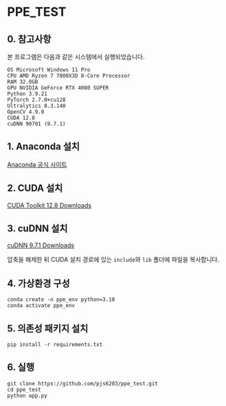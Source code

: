 # PPE_TEST

## 0. 참고사항
본 프로그램은 다음과 같은 시스템에서 실행되었습니다. 
```
OS Microsoft Windows 11 Pro
CPU AMD Ryzen 7 7800X3D 8-Core Processor
RAM 32.0GB
GPU NVIDIA GeForce RTX 4080 SUPER
Python 3.9.21
PyTorch 2.7.0+cu128
Ultralytics 8.3.140
OpenCV 4.9.0
CUDA 12.8
cuDNN 90701 (9.7.1)
```

## 1. Anaconda 설치
 [Anaconda 공식 사이트](https://www.anaconda.com/products/distribution)

## 2. CUDA 설치
[CUDA Toolkit 12.8 Downloads](https://developer.nvidia.com/cuda-12-8-0-download-archive)

## 3. cuDNN 설치
[cuDNN 9.7.1 Downloads](https://developer.nvidia.com/cudnn-9-7-1-download-archive)

압축을 해제한 뒤 CUDA 설치 경로에 있는 `include`와 `lib` 폴더에 파일을 복사합니다.

## 4. 가상환경 구성
```
conda create -n ppe_env python=3.10
conda activate ppe_env
```
## 5. 의존성 패키지 설치
```
pip install -r requirements.txt
```

## 6. 실행
```
git clone https://github.com/pjs6203/ppe_test.git
cd ppe_test
python app.py
```
